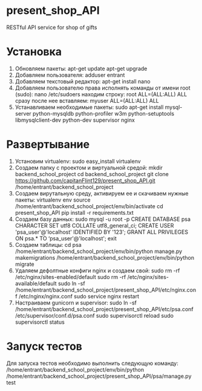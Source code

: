 # present_shop_API
RESTful API service for shop of gifts
# Установка
1) Обновляем пакеты:
    apt-get update
    apt-get upgrade
2) Добавляем пользователя:
    adduser entrant
3) Добавляем текстовый редактор:
    apt-get install nano
4) Добавляем пользователю права исполнять команды от имени root (sudo):
    nano /etc/sudoers
    находим строку:
    root    ALL=(ALL:ALL) ALL
    сразу после нее вставляем:
    myuser    ALL=(ALL:ALL) ALL
5) Устанавливаем необходимые пакеты:
    sudo apt-get install mysql-server python-mysqldb python-profiler w3m python-setuptools libmysqlclient-dev python-dev supervisor nginx
# Развертывание
1) Установим virtualenv:
    sudo easy_install virtualenv
2) Создаем папку с проектом и виртуальной средой:
    mkdir backend_school_project
    cd backend_school_project
    git clone https://github.com/capitanFlint129/present_shop_API.git /home/entrant/backend_school_project
3) Создаем вирутальную среду, активируем ее и скачиваем нужные пакеты:
    virtualenv env
    source /home/entrant/backend_school_project/env/bin/activate
    cd present_shop_API
    pip install -r requirements.txt
4) Создаем базу данных:
    sudo mysql -u root -p
    CREATE DATABASE psa CHARACTER SET utf8 COLLATE utf8_general_ci;
    CREATE USER 'psa_user'@'localhost' IDENTIFIED BY '123';
    GRANT ALL PRIVILEGES ON psa.* TO ‘psa_user'@'localhost';
    exit
5) Создаем таблицы:
    cd psa
    /home/entrant/backend_school_project/env/bin/python manage.py makemigrations
    /home/entrant/backend_school_project/env/bin/python migrate
6) Удаляем дефолтные конфиги nginx и создаем свой:
    sudo rm -rf /etc/nginx/sites-enabled/default
    sudo rm -rf /etc/nginx/sites-available/default
    sudo ln -sf /home/entrant/backend_school_project/present_shop_API/etc/nginx.conf  /etc/nginx/nginx.conf
    sudo service nginx restart
7) Настраиваем gunicorn и supervisor:
    sudo ln -sf /home/entrant/backend_school_project/present_shop_API/etc/psa.conf /etc/supervisor/conf.d/psa.conf
    sudo supervisorctl reload
    sudo supervisorctl status
# Запуск тестов
Для запуска тестов необходимо выполнить следующую команду:
/home/entrant/backend_school_project/env/bin/python /home/entrant/backend_school_project/present_shop_API/psa/manage.py test
